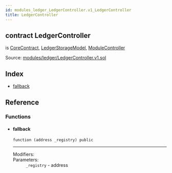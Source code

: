 ```yaml
---
id: modules_ledger_LedgerController.v1_LedgerController
title: LedgerController
---
```


<div class="contract-doc"><div class="contract"><h2 class="contract-header"><span class="contract-kind">contract</span> LedgerController</h2><p class="base-contracts"><span>is</span> <a href="shared_CoreContract.html">CoreContract</a><span>, </span><a href="modules_ledger_LedgerStorageModel.html">LedgerStorageModel</a><span>, </span><a href="shared_ModuleController.html">ModuleController</a></p><div class="source">Source: <a href="/blob/v1.0.0/contracts/modules/ledger/LedgerController.v1.sol" target="_blank">modules/ledger/LedgerController.v1.sol</a></div></div><div class="index"><h2>Index</h2><ul><li><a href="modules_ledger_LedgerController.v1_LedgerController.html#">fallback</a></li></ul></div><div class="reference"><h2>Reference</h2><div class="functions"><h3>Functions</h3><ul><li><div class="item function"><span id="fallback" class="anchor-marker"></span><h4 class="name">fallback</h4><div class="body"><code class="signature">function <strong></strong><span>(address _registry) </span><span>public </span></code><hr/><dl><dt><span class="label-modifiers">Modifiers:</span></dt><dd></dd><dt><span class="label-parameters">Parameters:</span></dt><dd><div><code>_registry</code> - address</div></dd></dl></div></div></li></ul></div></div></div>
